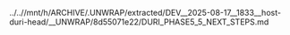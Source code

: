 ../..//mnt/h/ARCHIVE/.UNWRAP/extracted/DEV__2025-08-17__1833__host-duri-head/__UNWRAP/8d55071e22/DURI_PHASE5_5_NEXT_STEPS.md